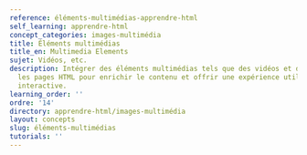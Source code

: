 ```yaml
---
reference: éléments-multimédias-apprendre-html
self_learning: apprendre-html
concept_categories: images-multimédia
title: Éléments multimédias
title_en: Multimedia Elements
sujet: Vidéos, etc.
description: Intégrer des éléments multimédias tels que des vidéos et des sons dans
  les pages HTML pour enrichir le contenu et offrir une expérience utilisateur plus
  interactive.
learning_order: ''
ordre: '14'
directory: apprendre-html/images-multimédia
layout: concepts
slug: éléments-multimédias
tutorials: ''
---
```

